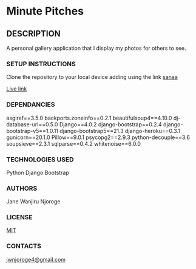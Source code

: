 # Minute Pitches

## DESCRIPTION

A personal gallery application that I display my photos for others to see.

### SETUP INSTRUCTIONS

Clone the repository to your local device adding using the link [sanaa](git@github.com:njoroge-jane/Sanaa.git)

[Live link](https://sanaaalbum.herokuapp.com/)

### DEPENDANCIES

asgiref==3.5.0
backports.zoneinfo==0.2.1
beautifulsoup4==4.10.0
dj-database-url==0.5.0
Django==4.0.2
django-bootstrap==0.2.4
django-bootstrap-v5==1.0.11
django-bootstrap5==21.3
django-heroku==0.3.1
gunicorn==20.1.0
Pillow==9.0.1
psycopg2==2.9.3
python-decouple==3.6
soupsieve==2.3.1
sqlparse==0.4.2
whitenoise==6.0.0


### TECHNOLOGIES USED

Python
Django
Bootstrap

### AUTHORS

Jane Wanjiru Njoroge

### LICENSE

[MIT](https://choosealicense.com/licenses/mit/)

### CONTACTS

jwnjoroge4@gmail.com